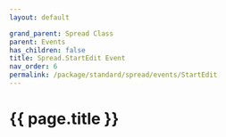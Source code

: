 ```yaml
---
layout: default

grand_parent: Spread Class
parent: Events
has_children: false
title: Spread.StartEdit Event
nav_order: 6
permalink: /package/standard/spread/events/StartEdit
---
```

# {{ page.title }}
